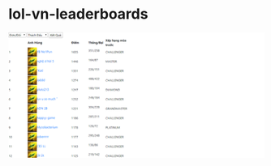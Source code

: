 # lol-vn-leaderboards

![ScreenShot](https://raw.githubusercontent.com/tinnguyen18920/lol-vn-leaderboards/master/Screenshot.png "Screenshot")
